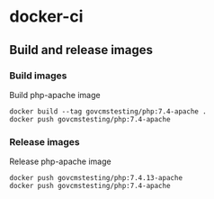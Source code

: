# docker-ci

## Build and release images

### Build images

Build php-apache image

```
docker build --tag govcmstesting/php:7.4-apache .
docker push govcmstesting/php:7.4-apache
```

### Release images

Release php-apache image

```
docker push govcmstesting/php:7.4.13-apache
docker push govcmstesting/php:7.4-apache
```